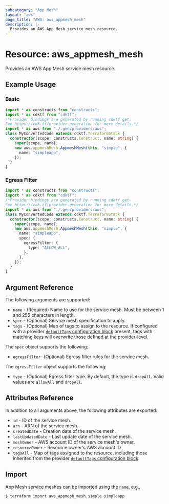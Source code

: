```yaml
---
subcategory: "App Mesh"
layout: "aws"
page_title: "AWS: aws_appmesh_mesh"
description: |-
  Provides an AWS App Mesh service mesh resource.
---
```


# Resource: aws_appmesh_mesh

Provides an AWS App Mesh service mesh resource.

## Example Usage

### Basic

```typescript
import * as constructs from "constructs";
import * as cdktf from "cdktf";
/*Provider bindings are generated by running cdktf get.
See https://cdk.tf/provider-generation for more details.*/
import * as aws from "./.gen/providers/aws";
class MyConvertedCode extends cdktf.TerraformStack {
  constructor(scope: constructs.Construct, name: string) {
    super(scope, name);
    new aws.appmeshMesh.AppmeshMesh(this, "simple", {
      name: "simpleapp",
    });
  }
}

```

### Egress Filter

```typescript
import * as constructs from "constructs";
import * as cdktf from "cdktf";
/*Provider bindings are generated by running cdktf get.
See https://cdk.tf/provider-generation for more details.*/
import * as aws from "./.gen/providers/aws";
class MyConvertedCode extends cdktf.TerraformStack {
  constructor(scope: constructs.Construct, name: string) {
    super(scope, name);
    new aws.appmeshMesh.AppmeshMesh(this, "simple", {
      name: "simpleapp",
      spec: {
        egressFilter: {
          type: "ALLOW_ALL",
        },
      },
    });
  }
}

```

## Argument Reference

The following arguments are supported:

* `name` - (Required) Name to use for the service mesh. Must be between 1 and 255 characters in length.
* `spec` - (Optional) Service mesh specification to apply.
* `tags` - (Optional) Map of tags to assign to the resource. If configured with a provider [`defaultTags` configuration block](https://registry.terraform.io/providers/hashicorp/aws/latest/docs#default_tags-configuration-block) present, tags with matching keys will overwrite those defined at the provider-level.

The `spec` object supports the following:

* `egressFilter`- (Optional) Egress filter rules for the service mesh.

The `egressFilter` object supports the following:

* `type` - (Optional) Egress filter type. By default, the type is `dropAll`.
Valid values are `allowAll` and `dropAll`.

## Attributes Reference

In addition to all arguments above, the following attributes are exported:

* `id` - ID of the service mesh.
* `arn` - ARN of the service mesh.
* `createdDate` - Creation date of the service mesh.
* `lastUpdatedDate` - Last update date of the service mesh.
* `meshOwner` - AWS account ID of the service mesh's owner.
* `resourceOwner` - Resource owner's AWS account ID.
* `tagsAll` - Map of tags assigned to the resource, including those inherited from the provider [`defaultTags` configuration block](https://registry.terraform.io/providers/hashicorp/aws/latest/docs#default_tags-configuration-block).

## Import

App Mesh service meshes can be imported using the `name`, e.g.,

```
$ terraform import aws_appmesh_mesh.simple simpleapp
```

<!-- cache-key: cdktf-0.17.0-pre.15 input-39a235ae1633710f24acde058b2b8c644e5407b47f32e161a867dc8c82a1f1a8 -->